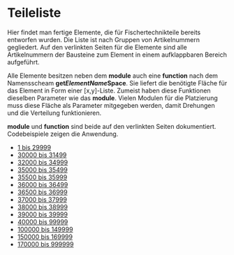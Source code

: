 # Teileliste

Hier findet man fertige Elemente, die für Fischertechnikteile bereits entworfen wurden. Die Liste ist nach Gruppen von Artikelnummern gegliedert. Auf den verlinkten Seiten für die Elemente sind alle Artikelnummern der Bausteine zum Element in einem aufklappbaren Bereich aufgeführt.

Alle Elemente besitzen neben dem __module__ auch eine __function__ nach dem Namensscheam __get*ElementName*Space__. Sie liefert die benötigte Fläche für das Element in Form einer \[x,y]-Liste. Zumeist haben diese Funktionen dieselben Parameter wie das __module__. Vielen Modulen für die Platzierung muss diese Fläche als Parameter mitgegeben werden, damit Drehungen und die Verteilung funktionieren.

__module__ und __function__ sind beide auf den verlinkten Seiten dokumentiert. Codebeispiele zeigen die Anwendung.

- [1 bis 29999](Parts_1_to_29999.md)
- [30000 bis 31499](Parts_30000_to_31499.md)
- [32000 bis 34999](Parts_32000_to_34999.md)
- [35000 bis 35499](Parts_35000_to_35499.md)
- [35500 bis 35999](Parts_35500_to_35999.md)
- [36000 bis 36499](Parts_36000_to_36499.md)
- [36500 bis 36999](Parts_36500_to_36999.md)
- [37000 bis 37999](Parts_37000_to_37999.md)
- [38000 bis 38999](Parts_38000_to_38999.md)
- [39000 bis 39999](Parts_39000_to_39999.md)
- [40000 bis 99999](Parts_40000_to_99999.md)
- [100000 bis 149999](Parts_10000_to_149999.md)
- [150000 bis 169999](Parts_150000_to_169999.md)
- [170000 bis 999999](Parts_170000_to_999999.md)
